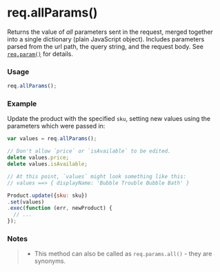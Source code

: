 # req.allParams()

Returns the value of _all_ parameters sent in the request, merged together into a single dictionary (plain JavaScript object). Includes parameters parsed from the url path, the query string, and the request body. See [`req.param()`](http://sailsjs.com/documentation/reference/request-req/req-param) for details.

### Usage

```js
req.allParams();
```


### Example

Update the product with the specified `sku`, setting new values using the parameters which were passed in:

```javascript
var values = req.allParams();

// Don't allow `price` or `isAvailable` to be edited.
delete values.price;
delete values.isAvailable;

// At this point, `values` might look something like this:
// values ==> { displayName: 'Bubble Trouble Bubble Bath' }

Product.update({sku: sku})
.set(values)
.exec(function (err, newProduct) {
  // ...
});
```

### Notes

>+ This method can also be called as `req.params.all()` - they are synonyms.




<docmeta name="displayName" value="req.allParams()">
<docmeta name="pageType" value="method">

